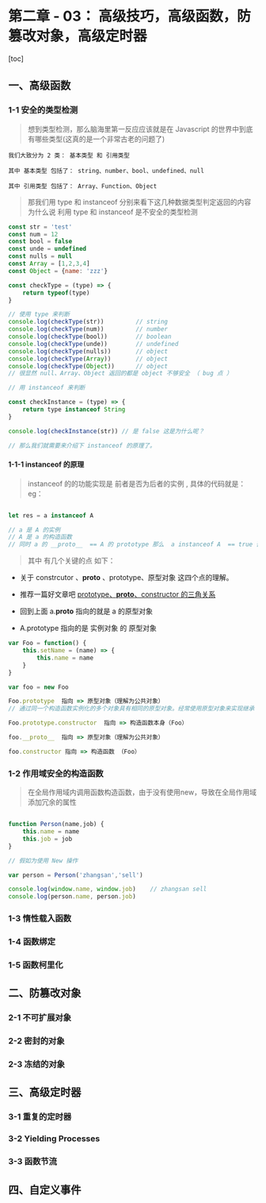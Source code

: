 # 第二章 - 03： 高级技巧，高级函数，防篡改对象，高级定时器

[toc]

## 一、高级函数

### 1-1  安全的类型检测

> 想到类型检测，那么脑海里第一反应应该就是在 Javascript 的世界中到底有哪些类型(这真的是一个非常古老的问题了)

	我们大致分为 2 类： 基本类型 和 引用类型

	其中 基本类型 包括了： string、number、bool、undefined、null

	其中 引用类型 包括了： Array、Function、Object

> 那我们用 type 和 instanceof 分别来看下这几种数据类型判定返回的内容
> 为什么说 利用 type 和 instanceof  是不安全的类型检测

```javascript
const str = 'test'
const num = 12
const bool = false
const unde = undefined
const nulls = null
const Array = [1,2,3,4]
const Object = {name: 'zzz'}

const checkType = (type) => {
	return typeof(type)
}

// 使用 type 来判断
console.log(checkType(str))			// string
console.log(checkType(num))			// number
console.log(checkType(bool))		// boolean
console.log(checkType(unde))		// undefined
console.log(checkType(nulls))		// object
console.log(checkType(Array))		// object
console.log(checkType(Object))		// object
// 很显然 null、Array、Object 返回的都是 object 不够安全 （ bug 点 ）

// 用 instanceof 来判断

const checkInstance = (type) => {
	return type instanceof String
}

console.log(checkInstance(str))	// 是 false 这是为什么呢？

// 那么我们就需要来介绍下 instanceof 的原理了。

```

#### 1-1-1  instanceof 的原理

> instanceof 的的功能实现是 前者是否为后者的实例 , 具体的代码就是：
>eg：
```javascript

let res = a instanceof A

// a 是 A 的实例 
// A 是 a 的构造函数
// 同时 a 的 __proto__  == A 的 prototype 那么  a instanceof A  == true 否则就等于 false
```

> 其中  有几个关键的点 如下：

- 关于 constrcutor 、__proto__ 、prototype、原型对象 这四个点的理解。
- 推荐一篇好文章吧  [prototype、__proto__、constructor 的三角关系](https://www.cnblogs.com/xiaohuochai/p/5721552.html)

- 回到上面 a.__proto__ 指向的就是 a 的原型对象
- A.prototype 指向的是  实例对象 的 原型对象

```javascript
var Foo = function() {
	this.setName = (name) => {
		this.name = name
	}
}

var foo = new Foo

Foo.prototype  指向 => 原型对象（理解为公共对象）
// 通过同一个构造函数实例化的多个对象具有相同的原型对象。经常使用原型对象来实现继承

Foo.prototype.constructor  指向 => 构造函数本身（Foo）

foo.__proto__  指向 => 原型对象（理解为公共对象）

foo.constructor 指向 => 构造函数 （Foo）
```


### 1-2  作用域安全的构造函数

>在全局作用域内调用函数构造函数，由于没有使用new，导致在全局作用域添加冗余的属性

```javascript

function Person(name,job) {
	this.name = name
	this.job = job
}

// 假如为使用 New 操作

var person = Person('zhangsan','sell') 

console.log(window.name, window.job)	// zhangsan sell
console.log(person.name, person.job)
```

### 1-3  惰性载入函数


### 1-4  函数绑定



### 1-5 函数柯里化


## 二、防篡改对象

### 2-1 不可扩展对象


### 2-2 密封的对象


### 2-3 冻结的对象


## 三、高级定时器


### 3-1 重复的定时器

### 3-2 Yielding Processes

### 3-3 函数节流


## 四、自定义事件

